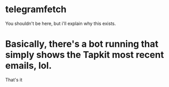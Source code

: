 # telegramfetch

You shouldn't be here, but i'll explain why this exists.

# Basically, there's a bot running that simply shows the Tapkit most recent emails, lol.

That's it
